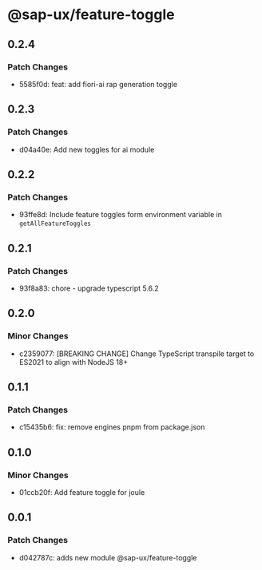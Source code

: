 # @sap-ux/feature-toggle

## 0.2.4

### Patch Changes

-   5585f0d: feat: add fiori-ai rap generation toggle

## 0.2.3

### Patch Changes

-   d04a40e: Add new toggles for ai module

## 0.2.2

### Patch Changes

-   93ffe8d: Include feature toggles form environment variable in `getAllFeatureToggles`

## 0.2.1

### Patch Changes

-   93f8a83: chore - upgrade typescript 5.6.2

## 0.2.0

### Minor Changes

-   c2359077: [BREAKING CHANGE] Change TypeScript transpile target to ES2021 to align with NodeJS 18+

## 0.1.1

### Patch Changes

-   c15435b6: fix: remove engines pnpm from package.json

## 0.1.0

### Minor Changes

-   01ccb20f: Add feature toggle for joule

## 0.0.1

### Patch Changes

-   d042787c: adds new module @sap-ux/feature-toggle
